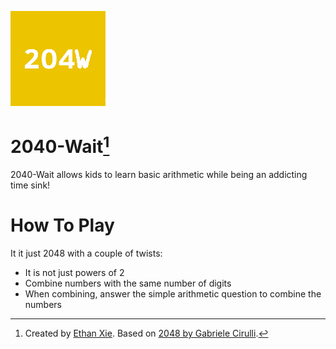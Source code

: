 ![204W](204W.png)
# 2040-Wait[^1]
2040-Wait allows kids to learn basic arithmetic while being an addicting time sink!
# How To Play
It it just 2048 with a couple of twists:
* It is not just powers of 2
* Combine numbers with the same number of digits
* When combining, answer the simple arithmetic question to combine the numbers
[^1]: Created by <a href="https://github.com/Anonymouseyy" target="_blank">Ethan Xie</a>. Based on <a href="https://github.com/gabrielecirulli/2048" target="_blank">2048 by Gabriele Cirulli</a>.
